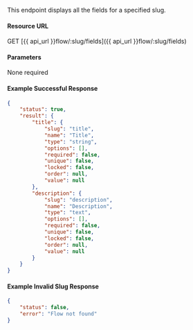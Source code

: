 <!--
@title Get all fields for a flow
@author Moltin Ltd
@description Returns all the fields for a given flow
@order 15.2.1

@sidebar 1
@family Flow/Field
@rate No
@auth Yes
@format JSON
@http GET
@version beta
-->
This endpoint displays all the fields for a specified slug.

#### Resource URL
GET [{{ api_url }}flow/:slug/fields]({{ api_url }}flow/:slug/fields)


#### Parameters
None required

<!--code-->
#### Example Successful Response
``` json
{
    "status": true,
    "result": {
        "title": {
            "slug": "title",
            "name": "Title",
            "type": "string",
            "options": [],
            "required": false,
            "unique": false,
            "locked": false,
            "order": null,
            "value": null
        },
        "description": {
            "slug": "description",
            "name": "Description",
            "type": "text",
            "options": [],
            "required": false,
            "unique": false,
            "locked": false,
            "order": null,
            "value": null
        }
    }
}
```


#### Example Invalid Slug Response
``` json
{
    "status": false,
    "error": "Flow not found"
}
```
<!--/code-->